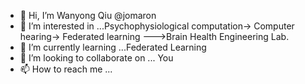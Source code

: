 - 👋 Hi, I’m Wanyong Qiu @jomaron
- 👀 I’m interested in ...Psychophysiological computation-> Computer hearing-> Federated learning --->Brain Health Engineering Lab.
- 🌱 I’m currently learning ...Federated Learning
- 💞️ I’m looking to collaborate on ... You
- 📫 How to reach me ...

<!---
jomaron/jomaron is a ✨ special ✨ repository because its `README.md` (this file) appears on your GitHub profile.
You can click the Preview link to take a look at your changes.
--->
